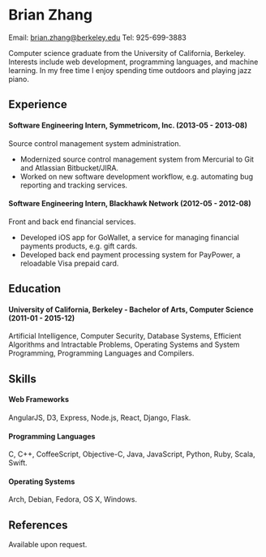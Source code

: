 Brian Zhang
============
Email: brian.zhang@berkeley.edu
Tel: 925-699-3883

Computer science graduate from the University of California, Berkeley. Interests include web development, programming languages, and machine learning. In my free time I enjoy spending time outdoors and playing jazz piano.

## Experience
#### Software Engineering Intern, Symmetricom, Inc. (2013-05 - 2013-08)
Source control management system administration.
  - Modernized source control management system from Mercurial to Git and Atlassian Bitbucket/JIRA.
  - Worked on new software development workflow, e.g. automating bug reporting and tracking services.

#### Software Engineering Intern, Blackhawk Network (2012-05 - 2012-08)
Front and back end financial services.
  - Developed iOS app for GoWallet, a service for managing financial payments products, e.g. gift cards.
  - Developed back end payment processing system for PayPower, a reloadable Visa prepaid card.

## Education
#### University of California, Berkeley - Bachelor of Arts, Computer Science (2011-01 - 2015-12) 
Artificial Intelligence, Computer Security, Database Systems, Efficient Algorithms and Intractable Problems, Operating Systems and System Programming, Programming Languages and Compilers.

## Skills
#### Web Frameworks 
AngularJS, D3, Express, Node.js, React, Django, Flask.

#### Programming Languages 
C, C++, CoffeeScript, Objective-C, Java, JavaScript, Python, Ruby, Scala, Swift.

#### Operating Systems 
Arch, Debian, Fedora, OS X, Windows.

## References
Available upon request.

